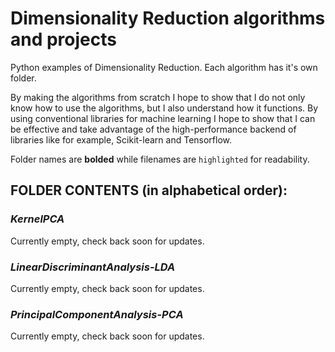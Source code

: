 # Dimensionality Reduction algorithms and projects
Python examples of Dimensionality Reduction. Each algorithm has it's own folder.

By making the algorithms from scratch I hope to show that I do not only know how to use the algorithms, but I also understand how it functions. By using conventional libraries for machine learning I hope to show that I can be effective and take advantage of the high-performance backend of libraries like for example, Scikit-learn and Tensorflow.

Folder names are **bolded** while filenames are `highlighted` for readability.

## FOLDER CONTENTS (in alphabetical order):

### **_KernelPCA_**
Currently empty, check back soon for updates.

### **_LinearDiscriminantAnalysis-LDA_**
Currently empty, check back soon for updates.

### **_PrincipalComponentAnalysis-PCA_**
Currently empty, check back soon for updates.